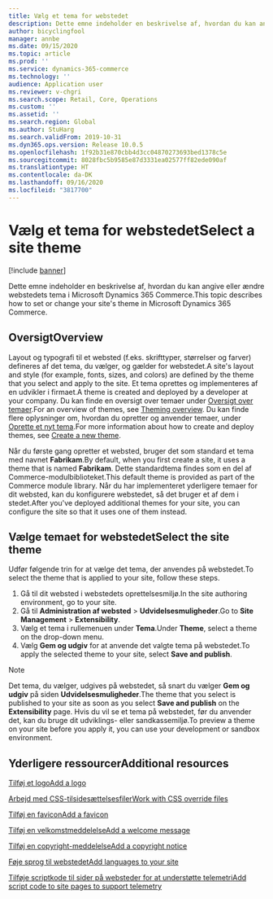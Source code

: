 ```yaml
---
title: Vælg et tema for webstedet
description: Dette emne indeholder en beskrivelse af, hvordan du kan angive eller ændre webstedets tema i Microsoft Dynamics 365 Commerce.
author: bicyclingfool
manager: annbe
ms.date: 09/15/2020
ms.topic: article
ms.prod: ''
ms.service: dynamics-365-commerce
ms.technology: ''
audience: Application user
ms.reviewer: v-chgri
ms.search.scope: Retail, Core, Operations
ms.custom: ''
ms.assetid: ''
ms.search.region: Global
ms.author: StuHarg
ms.search.validFrom: 2019-10-31
ms.dyn365.ops.version: Release 10.0.5
ms.openlocfilehash: 1f92b31e870cbb4d3cc04870273693bed1378c5e
ms.sourcegitcommit: 8028fbc5b9585e87d3331ea02577ff82ede090af
ms.translationtype: HT
ms.contentlocale: da-DK
ms.lasthandoff: 09/16/2020
ms.locfileid: "3817700"
---
```

# <a name="select-a-site-theme"></a><span data-ttu-id="e6dc9-103">Vælg et tema for webstedet</span><span class="sxs-lookup"><span data-stu-id="e6dc9-103">Select a site theme</span></span>

[!include [banner](includes/banner.md)]

<span data-ttu-id="e6dc9-104">Dette emne indeholder en beskrivelse af, hvordan du kan angive eller ændre webstedets tema i Microsoft Dynamics 365 Commerce.</span><span class="sxs-lookup"><span data-stu-id="e6dc9-104">This topic describes how to set or change your site's theme in Microsoft Dynamics 365 Commerce.</span></span>

## <a name="overview"></a><span data-ttu-id="e6dc9-105">Oversigt</span><span class="sxs-lookup"><span data-stu-id="e6dc9-105">Overview</span></span>

<span data-ttu-id="e6dc9-106">Layout og typografi til et websted (f.eks. skrifttyper, størrelser og farver) defineres af det tema, du vælger, og gælder for webstedet.</span><span class="sxs-lookup"><span data-stu-id="e6dc9-106">A site's layout and style (for example, fonts, sizes, and colors) are defined by the theme that you select and apply to the site.</span></span> <span data-ttu-id="e6dc9-107">Et tema oprettes og implementeres af en udvikler i firmaet.</span><span class="sxs-lookup"><span data-stu-id="e6dc9-107">A theme is created and deployed by a developer at your company.</span></span> <span data-ttu-id="e6dc9-108">Du kan finde en oversigt over temaer under [Oversigt over temaer](http://).</span><span class="sxs-lookup"><span data-stu-id="e6dc9-108">For an overview of themes, see [Theming overview](http://).</span></span> <span data-ttu-id="e6dc9-109">Du kan finde flere oplysninger om, hvordan du opretter og anvender temaer, under [Oprette et nyt tema](http://).</span><span class="sxs-lookup"><span data-stu-id="e6dc9-109">For more information about how to create and deploy themes, see [Create a new theme](http://).</span></span>

<span data-ttu-id="e6dc9-110">Når du første gang opretter et websted, bruger det som standard et tema med navnet **Fabrikam**.</span><span class="sxs-lookup"><span data-stu-id="e6dc9-110">By default, when you first create a site, it uses a theme that is named **Fabrikam**.</span></span> <span data-ttu-id="e6dc9-111">Dette standardtema findes som en del af Commerce-modulbiblioteket.</span><span class="sxs-lookup"><span data-stu-id="e6dc9-111">This default theme is provided as part of the Commerce module library.</span></span> <span data-ttu-id="e6dc9-112">Når du har implementeret yderligere temaer for dit websted, kan du konfigurere webstedet, så det bruger et af dem i stedet.</span><span class="sxs-lookup"><span data-stu-id="e6dc9-112">After you've deployed additional themes for your site, you can configure the site so that it uses one of them instead.</span></span>

## <a name="select-the-site-theme"></a><span data-ttu-id="e6dc9-113">Vælge temaet for webstedet</span><span class="sxs-lookup"><span data-stu-id="e6dc9-113">Select the site theme</span></span>

<span data-ttu-id="e6dc9-114">Udfør følgende trin for at vælge det tema, der anvendes på webstedet.</span><span class="sxs-lookup"><span data-stu-id="e6dc9-114">To select the theme that is applied to your site, follow these steps.</span></span>

1. <span data-ttu-id="e6dc9-115">Gå til dit websted i webstedets oprettelsesmiljø.</span><span class="sxs-lookup"><span data-stu-id="e6dc9-115">In the site authoring environment, go to your site.</span></span>
1. <span data-ttu-id="e6dc9-116">Gå til **Administration af websted** \> **Udvidelsesmuligheder**.</span><span class="sxs-lookup"><span data-stu-id="e6dc9-116">Go to **Site Management** \> **Extensibility**.</span></span>
1. <span data-ttu-id="e6dc9-117">Vælg et tema i rullemenuen under **Tema**.</span><span class="sxs-lookup"><span data-stu-id="e6dc9-117">Under **Theme**, select a theme on the drop-down menu.</span></span>
1. <span data-ttu-id="e6dc9-118">Vælg **Gem og udgiv** for at anvende det valgte tema på webstedet.</span><span class="sxs-lookup"><span data-stu-id="e6dc9-118">To apply the selected theme to your site, select **Save and publish**.</span></span>

> [!NOTE]
> <span data-ttu-id="e6dc9-119">Det tema, du vælger, udgives på webstedet, så snart du vælger **Gem og udgiv** på siden **Udvidelsesmuligheder**.</span><span class="sxs-lookup"><span data-stu-id="e6dc9-119">The theme that you select is published to your site as soon as you select **Save and publish** on the **Extensibility** page.</span></span> <span data-ttu-id="e6dc9-120">Hvis du vil se et tema på webstedet, før du anvender det, kan du bruge dit udviklings- eller sandkassemiljø.</span><span class="sxs-lookup"><span data-stu-id="e6dc9-120">To preview a theme on your site before you apply it, you can use your development or sandbox environment.</span></span>

## <a name="additional-resources"></a><span data-ttu-id="e6dc9-121">Yderligere ressourcer</span><span class="sxs-lookup"><span data-stu-id="e6dc9-121">Additional resources</span></span>

[<span data-ttu-id="e6dc9-122">Tilføj et logo</span><span class="sxs-lookup"><span data-stu-id="e6dc9-122">Add a logo</span></span>](add-logo.md)

[<span data-ttu-id="e6dc9-123">Arbejd med CSS-tilsidesættelsesfiler</span><span class="sxs-lookup"><span data-stu-id="e6dc9-123">Work with CSS override files</span></span>](css-override-files.md)

[<span data-ttu-id="e6dc9-124">Tilføj en favicon</span><span class="sxs-lookup"><span data-stu-id="e6dc9-124">Add a favicon</span></span>](add-favicon.md)

[<span data-ttu-id="e6dc9-125">Tilføj en velkomstmeddelelse</span><span class="sxs-lookup"><span data-stu-id="e6dc9-125">Add a welcome message</span></span>](add-welcome-message.md)

[<span data-ttu-id="e6dc9-126">Tilføj en copyright-meddelelse</span><span class="sxs-lookup"><span data-stu-id="e6dc9-126">Add a copyright notice</span></span>](add-copyright-notice.md)

[<span data-ttu-id="e6dc9-127">Føje sprog til webstedet</span><span class="sxs-lookup"><span data-stu-id="e6dc9-127">Add languages to your site</span></span>](add-languages-to-site.md)

[<span data-ttu-id="e6dc9-128">Tilføje scriptkode til sider på websteder for at understøtte telemetri</span><span class="sxs-lookup"><span data-stu-id="e6dc9-128">Add script code to site pages to support telemetry</span></span>](add-telemetry.md)
